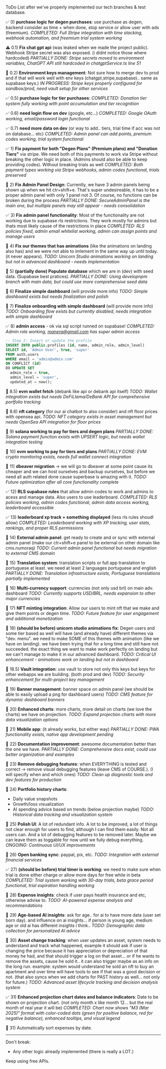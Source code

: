 ToDo List after we've properly implemented our tech branches & test database.

✅ 0) **purchase logic for degen purchases**: use purchase as degen, backend consider as time + when done, stop service or allow user with ads (freemium).
*COMPLETED: Full Stripe integration with time stacking, webhook automation, and freemium trial system working*

⚠️ 0.1) **Fix chat gpt api** (was leaked when we made the project public). Webhook Stripe secret was also exposed. (i didnt notice those where hardcoded)
*PARTIALLY DONE: Stripe secrets moved to environment variables, ChatGPT API still hardcoded in chatgptService.ts line 51*

🔄 0.2) **Environment keys management**: Not sure how to merge dev to prod and if that will work well with env keys (chatgpt,stripe,supabase).. same as supabase keys.)
*IN PROGRESS: Stripe keys properly configured for sandbox/prod, need vault setup for other services*

✅ 0.5) **purchase logic for tier purchases**: 
*COMPLETED: Donation tier system fully working with point accumulation and tier recognition*

✅ 0.6) **need login flow on dev** (google, etc...)
*COMPLETED: Google OAuth working, email/password login functional*

✅ 0.7) **need more data on dev** (or way to add.. tiers, trial time if acc was not on database... etc)
*COMPLETED: Admin panel can add points, premium codes working, trial system functional*

✅ 1) **Fix payment for both "Degen Plans" (Premium plans) and "Donation Tiers"** via stripe. We need both of this payments to work via Stripe without breaking the other logic in place. (Admins should also be able to keep providing codes). Without breaking trials as well
*COMPLETED: Both payment types working via Stripe webhooks, admin codes functional, trials preserved*

🔄 2) **Fix Admin Panel Design**: Currently, we have 3 admin panels being shown up when we hit ctr+shift+e. That's super undesireable, it has to be a proper admin panel with only 1 panel not 3. Of course, no functions can be broken during the process
*PARTIALLY DONE: SecureAdminPanel is the main one, but multiple panels may still appear - needs consolidation*

✅ 3) **Fix admin panel functionality**: Most of the functionality are not working due to supabase rls restrictions. They work mostly for admins but thats most likely cause of the restrictions in place
*COMPLETED: RLS policies fixed, admin email whitelist working, admin can assign points and manage users*

🔄 4) **Fix our themes that has animations** (like the animations on landing also has) and we were not able to imlement in the same way up until today. (it never appears).
*TODO: Unicorn Studio animations working on landing but not in advanced dashboard - needs implementation*

🔄 5) **(partially done) Populate database** which we are in (dev) with seed data. (Supabase best pratices).
*PARTIALLY DONE: Using developnpm branch with main data, but could use more comprehensive seed data*

🔄 6) **Finalize simple dashboard** (will provide more info)
*TODO: Simple dashboard exists but needs finalization and polish*

🔄 7) **Finalize onboarding with simple dashboard** (will provide more info)  
*TODO: Onboarding flow exists but currently disabled, needs integration with simple dashboard*

✅ 8) **admin access** - ok via sql script runned on supabase!
*COMPLETED: Admin role working, manera@gmail.com has super admin access*

```sql
-- Step 2: Insert or update the profile  
INSERT INTO public.profiles (id, name, admin_role, admin_level)
SELECT id, 'Admin User', true, 'super'
FROM auth.users
WHERE email = 'admin@admin.com'
ON CONFLICT (id) 
DO UPDATE SET 
  admin_role = true,
  admin_level = 'super',
  updated_at = now();
```

🔄 8.5) **evm wallet fetch** (debank like api or debank api itself)
*TODO: Wallet integration exists but needs DeFiLlama/DeBank API for comprehensive portfolio tracking*

🔄 8.6) **nft category** (for our ai chatbot to also consider) and nft floor prices with opensea api.
*TODO: NFT category exists in asset management but needs OpenSea API integration for floor prices*
  
🔄 9) **solana working to pay for tiers and degen plans**
*PARTIALLY DONE: Solana payment function exists with UPSERT logic, but needs wallet integration testing*

🔄 10) **evm working to pay for tiers and plans**
*PARTIALLY DONE: EVM crypto monitoring exists, needs full wallet connect integration*

🔄 11) **dbeaver migration** -> we will go to dbeaver at some point cause its cheaper and we can host ourselves and backup ourselves, but before we need all auth related done cause superbase is amazing with it.
*TODO: Future optimization after all core functionality complete*

✅ 12) **RLS supabase rules** that allow admin codes to work and admins to acess and manage data. Also users to use leaderboard.
*COMPLETED: RLS policies working, admin codes functional, admin data access working, leaderboard accessible*

✅ 13) **leaderboard xp track + something displayed** (less rls rules shoudl allow)
*COMPLETED: Leaderboard working with XP tracking, user stats, rankings, and proper RLS permissions*

🔄 14) **External admin panel**: get ready to create and or sync with external admin panel (make our ctr+shift+e panel to be external on other domain like cms.numoraq)
*TODO: Current admin panel functional but needs migration to external CMS domain*

🔄 15) **Translation system**: translation scripts or full app translation to portuguese at least. we need at least 2 languages portuguese and english
*PARTIALLY DONE: Translation infrastructure exists, Portuguese translations partially implemented*

🔄 16) **Multi-currency support**: currencies (not only usd brl) on main adv. dashboard
*TODO: Currently supports USD/BRL, needs expansion to other major currencies*

🔄 17) **NFT minting integration**: Allow our users to mint nft that we make and give them points or degen time.
*TODO: Future feature for user engagement and additional monetization*

🔄 18) **(should be before) unicorn studio animations fix**: Degen users and some tier based as well will have (and already have) different themes via "dev. menu". we need to make SOME of this themes with animation (like we have on landing). we have been trying that for a long time and still have not succeeded. the exact thing we want to make work perfectly on landing but we can't manage to make it in our advanced dashboard.
*TODO: Critical UI enhancement - animations work on landing but not in dashboard*

🔄 18.5) **Vault integration**: use vault to store not only this keys but keys for other webapps we are building. (both prod and dev)
*TODO: Security enhancement for multi-project key management*

🔄 19) **Banner management**: banner space on admin panel (we should be able to easily upload a png for dashboard users)
*TODO: CMS feature for dynamic dashboard banners*

🔄 20) **Enhanced charts**: more charts, more detail on charts (we love the charts) we have on projection.
*TODO: Expand projection charts with more data visualization options*

🔄 21) **Mobile app**: (it already works, but either way)
*PARTIALLY DONE: PWA functionality exists, native app development pending*

🔄 22) **Documentation improvement**: awesome documentation better than the one we have.
*PARTIALLY DONE: Comprehensive docs exist, could use better organization and examples*

🔄 23) **Remove debugging features**: when EVERYTHING is tested and correct -> remove visual debugging features (leave CMS of COURSE.). (I will specify when and which ones)
*TODO: Clean up diagnostic tools and dev features for production*

🔄 24) **Portfolio history charts**:
  - Daily value snapshots
  - Growth/loss visualization  
  - AI spending advice based on trends
  (below projection maybe)
*TODO: Historical data tracking and visualization system*

🔄 25) **Polish UI**:  A lot of redundant info. A lot to be improved, a lot of things not clear enough for users to find, although I can find them easily. Not all users can. And a lot of debugging features to be removed later. Maybe we can leave them as toggable for now until we fully debug everything.
*ONGOING: Continuous UI/UX improvements*

🔄 26) **Open banking sync**: paypal, pix, etc.
*TODO: Integration with external financial services*

✅ 27) **(should be before) trial timer is working**: we need to make sure when trial is done either charge or allow more days for free while in beta
*COMPLETED: Trial system working with 30-day trials, beta grace period functional, trial expiration handling working*

🔄 28) **Expense insights**: check if user pays health insurance and etc, otherwise advise to.
*TODO: AI-powered expense analysis and recommendations*

🔄 29) **Age-based AI insights**: ask for age.. for ai to have more data (user set born day). and influence on ai insights... if person is young age, medium age or old ai has different insights i think..
*TODO: Demographic data collection for personalized AI advice*

🔄 30) **Asset change tracking**: when user updates an asset, system needs to understand and track what happened, example it should ask if user is changing the price because it has appreciation or depreciation of that money he had, and that should trigger a log on that asset... or if he wants to remove the assets, cause he sold it.. it can also trigger maybe as an info on the long run. example: system would understand he sold an nft to buy an apartment and over time will have tools to see if that was a good decision or not. (that also syncs when we add charts for PAST history as well... not only for future.)
*TODO: Advanced asset lifecycle tracking and decision analysis system*

✅ 31) **Enhanced projection chart dates and balance indicators**: Date to be shown on projection chart. (not only month x like month 12... but the real month of real year it will be)
*COMPLETED: Chart now shows "M3 (Mar 2025)" format with color-coded dots (green for positive balance, red for negative balance), enhanced tooltips, and visual legend*

🔄 31) Automatically sort expenses by date.

--------

Don't break:
- Any other logic already implemented (there is really a LOT.)

Keep using free APIs.